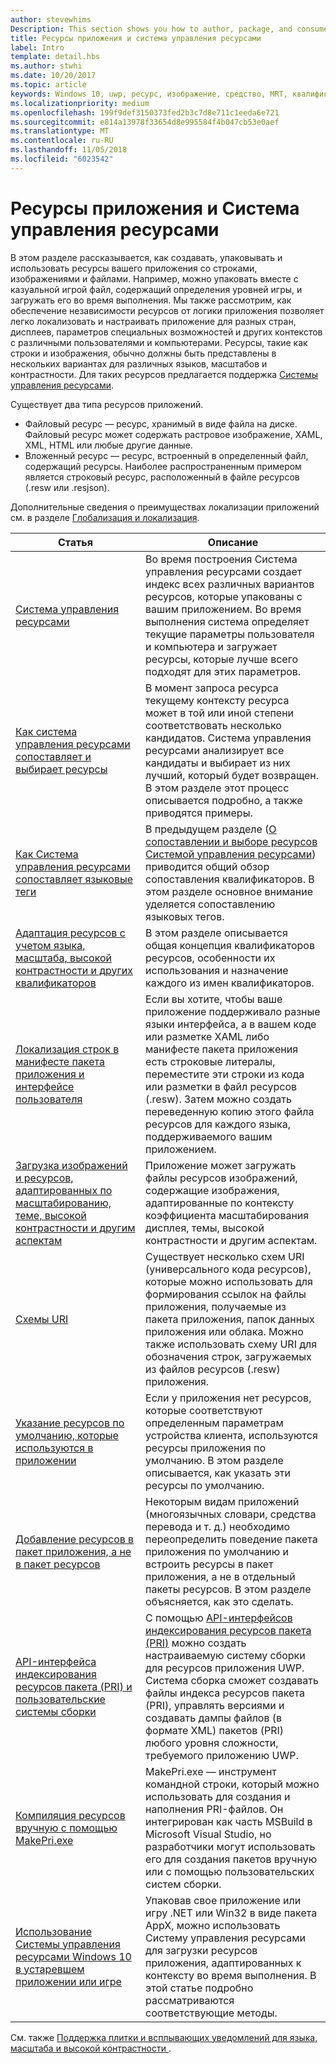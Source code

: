 ```yaml
---
author: stevewhims
Description: This section shows you how to author, package, and consume your app's string, image, and file resources.
title: Ресурсы приложения и система управления ресурсами
label: Intro
template: detail.hbs
ms.author: stwhi
ms.date: 10/20/2017
ms.topic: article
keywords: Windows 10, uwp, ресурс, изображение, средство, MRT, квалификатор
ms.localizationpriority: medium
ms.openlocfilehash: 199f9def3150373fed2b3c7d8e711c1eeda6e721
ms.sourcegitcommit: e814a13978f33654d8e995584f4b047cb53e0aef
ms.translationtype: MT
ms.contentlocale: ru-RU
ms.lasthandoff: 11/05/2018
ms.locfileid: "6023542"
---
```

# <a name="app-resources-and-the-resource-management-system"></a>Ресурсы приложения и Система управления ресурсами


В этом разделе рассказывается, как создавать, упаковывать и использовать ресурсы вашего приложения со строками, изображениями и файлами. Например, можно упаковать вместе с казуальной игрой файл, содержащий определения уровней игры, и загружать его во время выполнения. Мы также рассмотрим, как обеспечение независимости ресурсов от логики приложения позволяет легко локализовать и настраивать приложение для разных стран, дисплеев, параметров специальных возможностей и других контекстов с различными пользователями и компьютерами. Ресурсы, такие как строки и изображения, обычно должны быть представлены в нескольких вариантах для различных языков, масштабов и контрастности. Для таких ресурсов предлагается поддержка [Системы управления ресурсами](resource-management-system.md).

Существует два типа ресурсов приложений.
- Файловый ресурс — ресурс, хранимый в виде файла на диске. Файловый ресурс может содержать растровое изображение, XAML, XML, HTML или любые другие данные.
- Вложенный ресурс — ресурс, встроенный в определенный файл, содержащий ресурсы. Наиболее распространенным примером является строковый ресурс, расположенный в файле ресурсов (.resw или .resjson).

Дополнительные сведения о преимуществах локализации приложений см. в разделе [Глобализация и локализация](../design/globalizing/globalizing-portal.md).

| Статья | Описание |
|---------|-------------|
| [Система управления ресурсами](resource-management-system.md) | Во время построения Система управления ресурсами создает индекс всех различных вариантов ресурсов, которые упакованы с вашим приложением. Во время выполнения система определяет текущие параметры пользователя и компьютера и загружает ресурсы, которые лучше всего подходят для этих параметров. |
| [Как система управления ресурсами сопоставляет и выбирает ресурсы](how-rms-matches-and-chooses-resources.md) | В момент запроса ресурса текущему контексту ресурса может в той или иной степени соответствовать несколько кандидатов. Система управления ресурсами анализирует все кандидаты и выбирает из них лучший, который будет возвращен. В этом разделе этот процесс описывается подробно, а также приводятся примеры. |
| [Как Система управления ресурсами сопоставляет языковые теги](how-rms-matches-lang-tags.md) | В предыдущем разделе ([О сопоставлении и выборе ресурсов Системой управления ресурсами](how-rms-matches-and-chooses-resources.md)) приводится общий обзор сопоставления квалификаторов. В этом разделе основное внимание уделяется сопоставлению языковых тегов. |
| [Адаптация ресурсов с учетом языка, масштаба, высокой контрастности и других квалификаторов](tailor-resources-lang-scale-contrast.md) | В этом разделе описывается общая концепция квалификаторов ресурсов, особенности их использования и назначение каждого из имен квалификаторов. |
| [Локализация строк в манифесте пакета приложения и интерфейсе пользователя](localize-strings-ui-manifest.md) | Если вы хотите, чтобы ваше приложение поддерживало разные языки интерфейса, а в вашем коде или разметке XAML либо манифесте пакета приложения есть строковые литералы, переместите эти строки из кода или разметки в файл ресурсов (.resw). Затем можно создать переведенную копию этого файла ресурсов для каждого языка, поддерживаемого вашим приложением. |
| [Загрузка изображений и ресурсов, адаптированных по масштабированию, теме, высокой контрастности и другим аспектам](images-tailored-for-scale-theme-contrast.md) | Приложение может загружать файлы ресурсов изображений, содержащие изображения, адаптированные по контексту коэффициента масштабирования дисплея, темы, высокой контрастности и другим аспектам. |
| [Схемы URI](uri-schemes.md) | Существует несколько схем URI (универсального кода ресурсов), которые можно использовать для формирования ссылок на файлы приложения, получаемые из пакета приложения, папок данных приложения или облака. Можно также использовать схему URI для обозначения строк, загружаемых из файлов ресурсов (.resw) приложения. |
| [Указание ресурсов по умолчанию, которые используются в приложении](specify-default-resources-installed.md) | Если у приложения нет ресурсов, которые соответствуют определенным параметрам устройства клиента, используются ресурсы приложения по умолчанию. В этом разделе описывается, как указать эти ресурсы по умолчанию. |
| [Добавление ресурсов в пакет приложения, а не в пакет ресурсов](build-resources-into-app-package.md) | Некоторым видам приложений (многоязычных словари, средства перевода и т. д.) необходимо переопределить поведение пакета приложения по умолчанию и встроить ресурсы в пакет приложения, а не в отдельный пакеты ресурсов. В этом разделе объясняется, как это сделать. |
| [API-интерфейса индексирования ресурсов пакета (PRI) и пользовательские системы сборки](pri-apis-custom-build-systems.md) | С помощью [API-интерфейсов индексирования ресурсов пакета (PRI)](https://msdn.microsoft.com/library/windows/desktop/mt845690) можно создать настраиваемую систему сборки для ресурсов приложения UWP. Система сборка сможет создавать файлы индекса ресурсов пакета (PRI), управлять версиями и создавать дампы файлов (в формате XML) пакетов (PRI) любого уровня сложности, требуемого приложению UWP. |
| [Компиляция ресурсов вручную с помощью MakePri.exe](compile-resources-manually-with-makepri.md) | MakePri.exe — инструмент командной строки, который можно использовать для создания и наполнения PRI-файлов. Он интегрирован как часть MSBuild в Microsoft Visual Studio, но разработчики могут использовать его для создания пакетов вручную или с помощью пользовательских систем сборки. |
| [Использование Системы управления ресурсами Windows 10 в устаревшем приложении или игре](using-mrt-for-converted-desktop-apps-and-games.md) | Упаковав свое приложение или игру .NET или Win32 в виде пакета AppX, можно использовать Систему управления ресурсами для загрузки ресурсов приложения, адаптированных к контексту во время выполнения. В этой статье подробно рассматриваются соответствующие методы. |

См. также [Поддержка плитки и всплывающих уведомлений для языка, масштаба и высокой контрастности ](../design/shell/tiles-and-notifications/tile-toast-language-scale-contrast.md).
